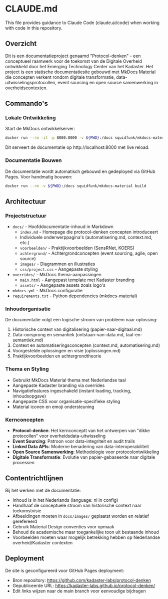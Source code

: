 # CLAUDE.md

This file provides guidance to Claude Code (claude.ai/code) when working with code in this repository.

## Overzicht

Dit is een documentatieproject genaamd "Protocol-denken" - een conceptueel raamwerk voor de toekomst van de Digitale Overheid ontwikkeld door het Emerging Technology Center van het Kadaster. Het project is een statische documentatiesite gebouwd met MkDocs Material die concepten verkent rondom digitale transformatie, data-uitwisselingsprotocollen, event sourcing en open source samenwerking in overheidscontexten.

## Commando's

### Lokale Ontwikkeling
Start de MkDocs ontwikkelserver:
```bash
docker run --rm -it -p 8000:8000 -v ${PWD}:/docs squidfunk/mkdocs-material
```
Dit serveert de documentatie op http://localhost:8000 met live reload.

### Documentatie Bouwen
De documentatie wordt automatisch gebouwd en gedeployed via GitHub Pages. Voor handmatig bouwen:
```bash
docker run --rm -v ${PWD}:/docs squidfunk/mkdocs-material build
```

## Architectuur

### Projectstructuur
- `docs/` - Hoofddocumentatie-inhoud in Markdown
  - `index.md` - Homepage die protocol-denken concepten introduceert
  - Individuele onderwerppagina's (automatisering.md, context.md, etc.)
  - `voorbeelden/` - Praktijkvoorbeelden (SensRNet, KOERS)
  - `achtergrond/` - Achtergrondconcepten (event sourcing, agile, open source)
  - `images/` - Diagrammen en illustraties
  - `css/project.css` - Aangepaste styling
- `overrides/` - MkDocs thema-aanpassingen
  - `main.html` - Aangepast template met Kadaster branding
  - `assets/` - Aangepaste assets zoals logo's
- `mkdocs.yml` - MkDocs configuratie
- `requirements.txt` - Python dependencies (mkdocs-material)

### Inhoudorganisatie
De documentatie volgt een logische stroom van probleem naar oplossing:
1. Historische context van digitalisering (papier-naar-digitaal.md)
2. Data-oorsprong en semantiek (ontstaan-van-data.md, taal-en-semantiek.md)
3. Context en automatiseringsconcepten (context.md, automatisering.md)
4. Voorgestelde oplossingen en visie (oplossingen.md)
5. Praktijkvoorbeelden en achtergrondtheorie

### Thema en Styling
- Gebruikt MkDocs Material thema met Nederlandse taal
- Aangepaste Kadaster branding via overrides
- Navigatiefeatures ingeschakeld (instant loading, tracking, inhoudsopgave)
- Aangepaste CSS voor organisatie-specifieke styling
- Material iconen en emoji ondersteuning

### Kernconcepten
- **Protocol-denken**: Het kernconceptt van het ontwerpen van "dikke protocollen" voor overheidsdata-uitwisseling
- **Event Sourcing**: Patroon voor data-integriteit en audit trails
- **Linked Data APIs**: Moderne benadering van data-interoperabiliteit
- **Open Source Samenwerking**: Methodologie voor protocolontwikkeling
- **Digitale Transformatie**: Evolutie van papier-gebaseerde naar digitale processen

## Contentrichtlijnen

Bij het werken met de documentatie:
- Inhoud is in het Nederlands (language: nl in config)
- Handhaaf de conceptuele stroom van historische context naar toekomstvisie
- Afbeeldingen moeten in `docs/images/` geplaatst worden en relatief gerefereerd
- Gebruik Material Design conventies voor opmaak
- Behoud de academische maar toegankelijke toon uit bestaande inhoud
- Voorbeelden moeten waar mogelijk betrekking hebben op Nederlandse overheid/Kadaster contexten

## Deployment

De site is geconfigureerd voor GitHub Pages deployment:
- Bron repository: https://github.com/kadaster-labs/protocol-denken
- Gepubliceerde URL: https://kadaster-labs.github.io/protocol-denken/
- Edit links wijzen naar de main branch voor eenvoudige bijdragen